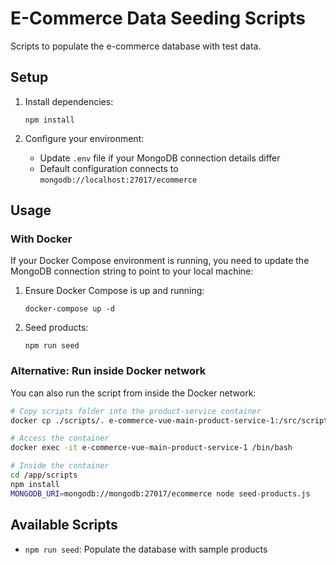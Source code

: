 # E-Commerce Data Seeding Scripts

Scripts to populate the e-commerce database with test data.

## Setup

1. Install dependencies:
   ```
   npm install
   ```

2. Configure your environment:
   - Update `.env` file if your MongoDB connection details differ
   - Default configuration connects to `mongodb://localhost:27017/ecommerce`

## Usage

### With Docker

If your Docker Compose environment is running, you need to update the MongoDB connection string to point to your local machine:

1. Ensure Docker Compose is up and running:
   ```
   docker-compose up -d
   ```

2. Seed products:
   ```
   npm run seed
   ```

### Alternative: Run inside Docker network

You can also run the script from inside the Docker network:

```bash
# Copy scripts folder into the product-service container
docker cp ./scripts/. e-commerce-vue-main-product-service-1:/src/scripts

# Access the container
docker exec -it e-commerce-vue-main-product-service-1 /bin/bash

# Inside the container
cd /app/scripts
npm install
MONGODB_URI=mongodb://mongodb:27017/ecommerce node seed-products.js
```

## Available Scripts

- `npm run seed`: Populate the database with sample products
